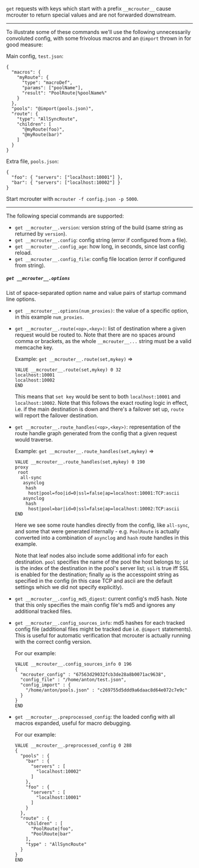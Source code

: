 `get` requests with keys which start with a prefix `__mcrouter__` cause mcrouter to return special values and are not forwarded downstream.

***

To illustrate some of these commands we'll use the following unnecessarily convoluted config, with some frivolous macros and an `@import` thrown in for good measure:

Main config, `test.json`:
```
{
  "macros": {
    "myRoute": {
      "type": "macroDef",
      "params": ["poolName"],
      "result": "PoolRoute|%poolName%"
    }
  },
  "pools": "@import(pools.json)",
  "route": {
    "type": "AllSyncRoute",
    "children": [
      "@myRoute(foo)",
      "@myRoute(bar)"
    ]
  }
}
```

Extra file, `pools.json`:
```
{
  "foo": { "servers": ["localhost:10001"] },
  "bar": { "servers": ["localhost:10002"] }
}
```

Start mcrouter with `mcrouter -f config.json -p 5000`.

***

The following special commands are supported:

- `get __mcrouter__.version`: version string of the build (same string as returned by `version`).
- `get __mcrouter__.config`: config string (error if configured from a file).
- `get __mcrouter__.config_age`: how long, in seconds, since last config reload.
- `get __mcrouter__.config_file`: config file location (error if configured from string).

##### `get __mcrouter__.options`
List of space-separated option name and value pairs of startup command line options.

- `get __mcrouter__.options(num_proxies)`: the value of a specific option, in this example `num_proxies`.
- `get __mcrouter__.route(<op>,<key>)`: list of destination where a given request would be routed to. Note that there are no spaces around comma or brackets, as the whole `__mcrouter__...` string must be a valid memcache key.

  Example: `get __mcrouter__.route(set,mykey)` =>
  
  ```
  VALUE __mcrouter__.route(set,mykey) 0 32
  localhost:10001
  localhost:10002
  END
  ```

  This means that `set key` would be sent to both `localhost:10001` and `localhost:10002`.  Note that this follows the exact routing logic in effect, i.e. if the main destination is down and there's a failover set up, `route` will report the failover destination.

- `get __mcrouter__.route_handles(<op>,<key>)`: representation of the route handle graph generated from the config that a given request would traverse.

  Example: `get __mcrouter__.route_handles(set,mykey)` =>

  ```
  VALUE __mcrouter__.route_handles(set,mykey) 0 190
  proxy
   root
    all-sync
     asynclog
      hash
       host|pool=foo|id=0|ssl=false|ap=localhost:10001:TCP:ascii
     asynclog
      hash
       host|pool=bar|id=0|ssl=false|ap=localhost:10002:TCP:ascii
  END
  ```
  
  Here we see some route handles directly from the config, like `all-sync`, and some that were generated internally - e.g. `PoolRoute` is actually converted into a combination of `asynclog` and `hash` route handles in this example.

  Note that leaf nodes also include some additional info for each destination.  `pool` specifies the name of the pool the host belongs to; `id` is the index of the destination in the pool's server list; `ssl` is true iff SSL is enabled for the destination; finally `ap` is the accesspoint string as specified in the config (in this case TCP and ascii are the default settings which we did not specify explicitly).

- `get __mcrouter__.config_md5_digest`: current config's md5 hash.  Note that this only specifies the main config file's md5 and ignores any additional tracked files.
- `get __mcrouter__.config_sources_info`: md5 hashes for each tracked config file (additional files might be tracked due i.e. `@import` statements).  This is useful for automatic verification that mcrouter is actually running with the correct config version.

  For our example:
  ```
  VALUE __mcrouter__.config_sources_info 0 196
  {
    "mcrouter_config" : "67563d29032fcb3de28a8b0071ac9638",
    "config_file" : "/home/anton/test.json",
    "config_import" : {
      "/home/anton/pools.json" : "c269755d5ddd9a6daac8d64e072c7e9c"
    }
  }
  END
  ```

- `get __mcrouter__.preprocessed_config`: the loaded config with all macros expanded, useful for macro debugging.

  For our example:
  ```
  VALUE __mcrouter__.preprocessed_config 0 288
  {
    "pools" : {
      "bar" : {
        "servers" : [
          "localhost:10002"
        ]
      },
      "foo" : {
        "servers" : [
          "localhost:10001"
        ]
      }
    },
    "route" : {
      "children" : [
        "PoolRoute|foo",
        "PoolRoute|bar"
      ],
      "type" : "AllSyncRoute"
    }
  }
  END
  ```